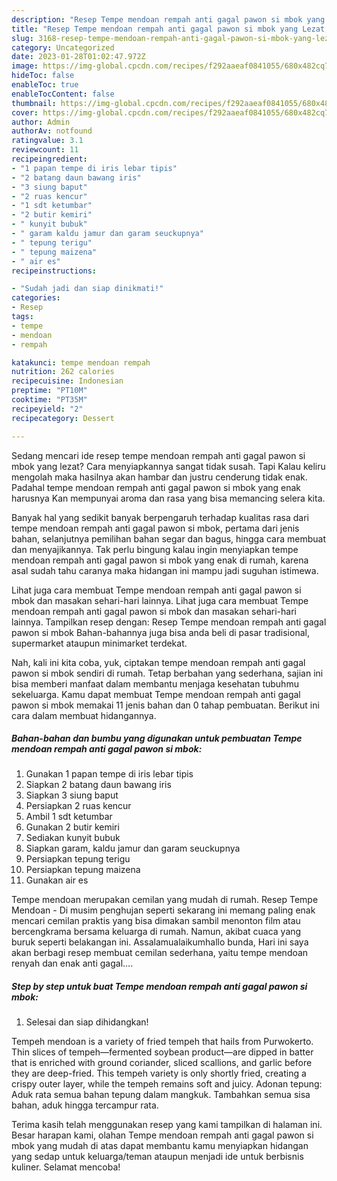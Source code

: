 ```yaml
---
description: "Resep Tempe mendoan rempah anti gagal pawon si mbok yang Lezat, Buat Buka Puasa Enak Banget"
title: "Resep Tempe mendoan rempah anti gagal pawon si mbok yang Lezat, Buat Buka Puasa Enak Banget"
slug: 3168-resep-tempe-mendoan-rempah-anti-gagal-pawon-si-mbok-yang-lezat-buat-buka-puasa-enak-banget
category: Uncategorized
date: 2023-01-28T01:02:47.972Z
image: https://img-global.cpcdn.com/recipes/f292aaeaf0841055/680x482cq70/tempe-mendoan-rempah-anti-gagal-pawon-si-mbok-foto-resep-utama.jpg
hideToc: false
enableToc: true
enableTocContent: false
thumbnail: https://img-global.cpcdn.com/recipes/f292aaeaf0841055/680x482cq70/tempe-mendoan-rempah-anti-gagal-pawon-si-mbok-foto-resep-utama.jpg
cover: https://img-global.cpcdn.com/recipes/f292aaeaf0841055/680x482cq70/tempe-mendoan-rempah-anti-gagal-pawon-si-mbok-foto-resep-utama.jpg
author: Admin
authorAv: notfound
ratingvalue: 3.1
reviewcount: 11
recipeingredient:
- "1 papan tempe di iris lebar tipis"
- "2 batang daun bawang iris"
- "3 siung baput"
- "2 ruas kencur"
- "1 sdt ketumbar"
- "2 butir kemiri"
- " kunyit bubuk"
- " garam kaldu jamur dan garam seuckupnya"
- " tepung terigu"
- " tepung maizena"
- " air es"
recipeinstructions:

- "Sudah jadi dan siap dinikmati!"
categories:
- Resep
tags:
- tempe
- mendoan
- rempah

katakunci: tempe mendoan rempah 
nutrition: 262 calories
recipecuisine: Indonesian
preptime: "PT10M"
cooktime: "PT35M"
recipeyield: "2"
recipecategory: Dessert

---
```



Sedang mencari ide resep tempe mendoan rempah anti gagal pawon si mbok yang lezat? Cara menyiapkannya sangat tidak susah. Tapi Kalau keliru mengolah maka hasilnya akan hambar dan justru cenderung tidak enak. Padahal tempe mendoan rempah anti gagal pawon si mbok yang enak harusnya Kan mempunyai aroma dan rasa yang bisa memancing selera kita.


Banyak hal yang sedikit banyak berpengaruh terhadap kualitas rasa dari tempe mendoan rempah anti gagal pawon si mbok, pertama dari jenis bahan, selanjutnya pemilihan bahan segar dan bagus, hingga cara membuat dan menyajikannya. Tak perlu bingung kalau ingin menyiapkan tempe mendoan rempah anti gagal pawon si mbok yang enak di rumah, karena asal sudah tahu caranya maka hidangan ini mampu jadi suguhan istimewa.

Lihat juga cara membuat Tempe mendoan rempah anti gagal pawon si mbok dan masakan sehari-hari lainnya. Lihat juga cara membuat Tempe mendoan rempah anti gagal pawon si mbok dan masakan sehari-hari lainnya. Tampilkan resep dengan: Resep Tempe mendoan rempah anti gagal pawon si mbok Bahan-bahannya juga bisa anda beli di pasar tradisional, supermarket ataupun minimarket terdekat.


Nah, kali ini kita coba, yuk, ciptakan tempe mendoan rempah anti gagal pawon si mbok sendiri di rumah. Tetap berbahan yang sederhana, sajian ini bisa memberi manfaat dalam membantu menjaga kesehatan tubuhmu sekeluarga. Kamu dapat membuat Tempe mendoan rempah anti gagal pawon si mbok memakai 11 jenis bahan dan 0 tahap pembuatan. Berikut ini cara dalam membuat hidangannya.

<!--inarticleads1-->

##### Bahan-bahan dan bumbu yang digunakan untuk pembuatan Tempe mendoan rempah anti gagal pawon si mbok:

1. Gunakan 1 papan tempe di iris lebar tipis
1. Siapkan 2 batang daun bawang iris
1. Siapkan 3 siung baput
1. Persiapkan 2 ruas kencur
1. Ambil 1 sdt ketumbar
1. Gunakan 2 butir kemiri
1. Sediakan  kunyit bubuk
1. Siapkan  garam, kaldu jamur dan garam seuckupnya
1. Persiapkan  tepung terigu
1. Persiapkan  tepung maizena
1. Gunakan  air es


Tempe mendoan merupakan cemilan yang mudah di rumah. Resep Tempe Mendoan - Di musim penghujan seperti sekarang ini memang paling enak mencari cemilan praktis yang bisa dimakan sambil menonton film atau bercengkrama bersama keluarga di rumah. Namun, akibat cuaca yang buruk seperti belakangan ini. Assalamualaikumhallo bunda, Hari ini saya akan berbagi resep membuat cemilan sederhana, yaitu tempe mendoan renyah dan enak anti gagal…. 

<!--inarticleads2-->

##### Step by step untuk buat Tempe mendoan rempah anti gagal pawon si mbok:


1. Selesai dan siap dihidangkan!

Tempeh mendoan is a variety of fried tempeh that hails from Purwokerto. Thin slices of tempeh—fermented soybean product—are dipped in batter that is enriched with ground coriander, sliced scallions, and garlic before they are deep-fried. This tempeh variety is only shortly fried, creating a crispy outer layer, while the tempeh remains soft and juicy. Adonan tepung: Aduk rata semua bahan tepung dalam mangkuk. Tambahkan semua sisa bahan, aduk hingga tercampur rata. 

Terima kasih telah menggunakan resep yang kami tampilkan di halaman ini. Besar harapan kami, olahan Tempe mendoan rempah anti gagal pawon si mbok yang mudah di atas dapat membantu kamu menyiapkan hidangan yang sedap untuk keluarga/teman ataupun menjadi ide untuk berbisnis kuliner. Selamat mencoba!

